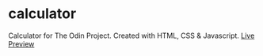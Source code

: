 # calculator
 Calculator for The Odin Project.
 Created with HTML, CSS & Javascript.
 [Live Preview](https://vannent.github.io/calculator/)
